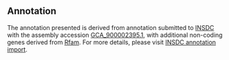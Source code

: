 

Annotation
----------

The annotation presented is derived from annotation submitted to
[INSDC](http://www.insdc.org) with the assembly accession
[GCA\_900002395.1](http://www.ebi.ac.uk/ena/data/view/GCA_900002395.1),
with additional non-coding genes derived from
[Rfam](http://rfam.xfam.org/). For more details, please visit [INSDC
annotation
import](http://ensemblgenomes.org/info/data/insdc_annotation).
